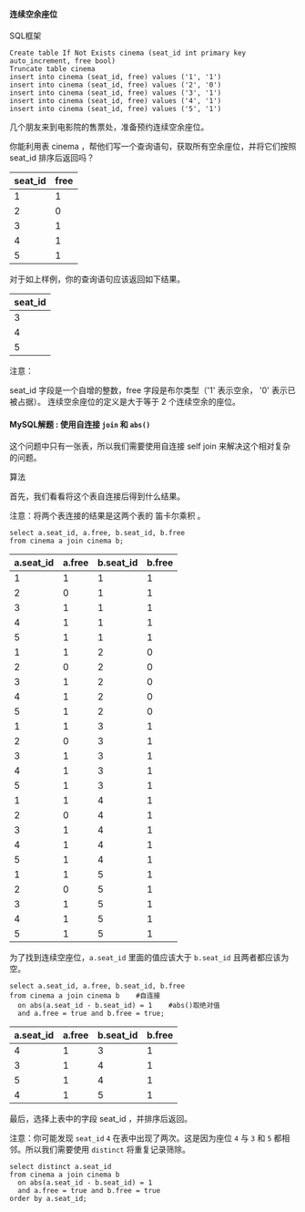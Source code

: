#### 连续空余座位

SQL框架

```mysql
Create table If Not Exists cinema (seat_id int primary key auto_increment, free bool)
Truncate table cinema
insert into cinema (seat_id, free) values ('1', '1')
insert into cinema (seat_id, free) values ('2', '0')
insert into cinema (seat_id, free) values ('3', '1')
insert into cinema (seat_id, free) values ('4', '1')
insert into cinema (seat_id, free) values ('5', '1')
```

几个朋友来到电影院的售票处，准备预约连续空余座位。

你能利用表 cinema ，帮他们写一个查询语句，获取所有空余座位，并将它们按照 seat_id 排序后返回吗？

| seat_id | free |
| ------- | ---- |
| 1       | 1    |
| 2       | 0    |
| 3       | 1    |
| 4       | 1    |
| 5       | 1    |

对于如上样例，你的查询语句应该返回如下结果。

| seat_id |
| ------- |
| 3       |
| 4       |
| 5       |
注意：

seat_id 字段是一个自增的整数，free 字段是布尔类型（'1' 表示空余， '0' 表示已被占据）。
连续空余座位的定义是大于等于 2 个连续空余的座位。

#### MySQL解题  :  使用自连接 `join` 和 `abs()`

这个问题中只有一张表，所以我们需要使用自连接 self join 来解决这个相对复杂的问题。

算法

首先，我们看看将这个表自连接后得到什么结果。

注意：将两个表连接的结果是这两个表的 笛卡尔乘积 。

```mysql
select a.seat_id, a.free, b.seat_id, b.free
from cinema a join cinema b;
```

| a.seat_id | a.free | b.seat_id | b.free |
| :-------- | ------ | --------- | ------ |
| 1         | 1      | 1         | 1      |
| 2         | 0      | 1         | 1      |
| 3         | 1      | 1         | 1      |
| 4         | 1      | 1         | 1      |
| 5         | 1      | 1         | 1      |
| 1         | 1      | 2         | 0      |
| 2         | 0      | 2         | 0      |
| 3         | 1      | 2         | 0      |
| 4         | 1      | 2         | 0      |
| 5         | 1      | 2         | 0      |
| 1         | 1      | 3         | 1      |
| 2         | 0      | 3         | 1      |
| 3         | 1      | 3         | 1      |
| 4         | 1      | 3         | 1      |
| 5         | 1      | 3         | 1      |
| 1         | 1      | 4         | 1      |
| 2         | 0      | 4         | 1      |
| 3         | 1      | 4         | 1      |
| 4         | 1      | 4         | 1      |
| 5         | 1      | 4         | 1      |
| 1         | 1      | 5         | 1      |
| 2         | 0      | 5         | 1      |
| 3         | 1      | 5         | 1      |
| 4         | 1      | 5         | 1      |
| 5         | 1      | 5         | 1      |

为了找到连续空座位，`a.seat_id` 里面的值应该大于 `b.seat_id` 且两者都应该为空。

```mysql
select a.seat_id, a.free, b.seat_id, b.free
from cinema a join cinema b    #自连接
  on abs(a.seat_id - b.seat_id) = 1    #abs()取绝对值
  and a.free = true and b.free = true;
```

| a.seat_id | a.free | b.seat_id | b.free |
| --------- | ------ | --------- | ------ |
| 4         | 1      | 3         | 1      |
| 3         | 1      | 4         | 1      |
| 5         | 1      | 4         | 1      |
| 4         | 1      | 5         | 1      |

最后，选择上表中的字段 seat_id ，并排序后返回。

注意：你可能发现 `seat_id` `4` 在表中出现了两次。这是因为座位 `4` 与 `3` 和 `5` 都相邻。所以我们需要使用 `distinct` 将重复记录筛除。

```
select distinct a.seat_id
from cinema a join cinema b
  on abs(a.seat_id - b.seat_id) = 1
  and a.free = true and b.free = true
order by a.seat_id;

```

